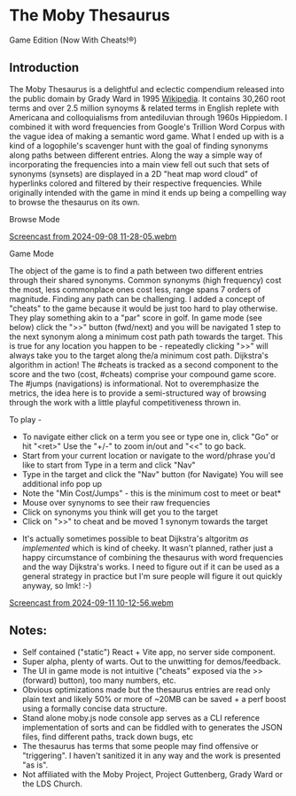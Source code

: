 
# The Moby Thesaurus
Game Edition (Now With Cheats!®)

## Introduction

The Moby Thesaurus is a delightful and eclectic compendium released into the public domain by Grady Ward in 1995 [Wikipedia](https://en.wikipedia.org/wiki/Moby_Project). It contains 30,260 root terms and over 2.5 million synoyms & related terms in English replete with Americana and colloquialisms from antediluvian through 1960s Hippiedom. I combined it with word frequencies from Google's Trillion Word Corpus with the vague idea of making a semantic word game. What I ended up with is a kind of a logophile's scavenger hunt with the goal of finding synonyms along paths between different entries. Along the way a simple way of incorporating the frequencies into a main view fell out such that sets of synonyms (synsets) are displayed in a 2D "heat map word cloud" of hyperlinks colored and filtered by their respective frequencies. While originally intended with the game in mind it ends up being a compelling way to browse the thesaurus on its own. 


Browse Mode

[Screencast from 2024-09-08 11-28-05.webm](https://github.com/user-attachments/assets/ec5e2382-704e-48db-9706-78494dec9873)

Game Mode

The object of the game is to find a path between two different entries through their shared synonyms. Common synonyms (high frequency) cost the most, less commonplace ones cost less, range spans 7 orders of magnitude. Finding any path can be challenging. I added a concept of "cheats" to the game because it would be just too hard to play otherwise. They play something akin to a "par" score in golf.  In game mode (see below) click the ">>" button (fwd/next) and you will be navigated 1 step to the next synonym along a minimum cost path path towards the target. This is true for any location you happen to be - repeatedly clicking ">>" will always take you to the target along the/a minimum cost path. Dijkstra's algorithm in action! The #cheats is tracked as a second component to the score and the two (cost, #cheats) comprise your compound game score. The #jumps (navigations) is informational. Not to overemphasize the metrics, the idea here is to provide a semi-structured way of browsing through the work with a little playful competitiveness thrown in. 


To play - 
- To navigate either click on a term you see or type one in, click "Go" or hit "\<ret\>" Use the "+/-" to zoom in/out and "<<" to go back.
- Start from your current location or navigate to the word/phrase you'd like to start from Type in a term and click "Nav"
- Type in the target and click the "Nav" button (for Navigate) You will see additional info pop up
- Note the "Min Cost/Jumps" - this is the minimum cost to meet or beat*
- Mouse over synynoms to see their raw frequencies
- Click on synonyms you think will get you to the target
- Click on ">>" to cheat and be moved 1 synonym towards the target

* It's actually sometimes possible to beat Dijkstra's altgoritm *as implemented* which is kind of cheeky. It wasn't planned, rather just a happy circumstance of combining the thesaurus with word frequencies and the way Dijkstra's works. I need to figure out if it can be used as a general strategy in practice but I'm sure people will figure it out quickly anyway, so lmk! :-) 

[Screencast from 2024-09-11 10-12-56.webm](https://github.com/user-attachments/assets/b022f348-5793-42c9-881f-3f6793020eee)

## Notes:
- Self contained ("static") React + Vite app, no server side component.
- Super alpha, plenty of warts. Out to the unwitting for demos/feedback.
- The UI in game mode is not intuitive ("cheats" exposed via the >> (forward) button), too many numbers, etc. 
- Obvious optimizations made but the thesaurus entries are read only plain text and likely 50% or more of ~20MB can be saved + a perf boost using a formally concise data structure.
- Stand alone moby.js node console app serves as a CLI reference implementation of sorts and can be fiddled with to generates the JSON files, find different paths, track down bugs, etc
- The thesaurus has terms that some people may find offensive or "triggering". I haven't sanitized it in any way and the work is presented "as is".
- Not affiliated with the Moby Project, Project Guttenberg, Grady Ward or the LDS Church.

  









